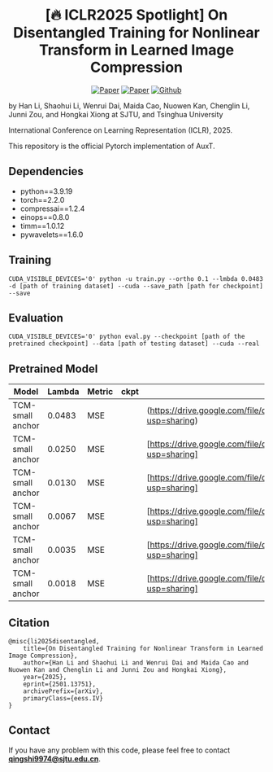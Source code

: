 <h1 align="center"> [🔥 ICLR2025 Spotlight] On Disentangled Training for Nonlinear Transform in Learned Image Compression </h1>

<p align="center">
    <a href="https://arxiv.org/abs/2501.13751"><img src="https://img.shields.io/badge/arXiv-2501.13751-b31b1b.svg" alt="Paper"></a>
    <a href="https://openreview.net/forum?id=U67J0QNtzo"><img src="https://img.shields.io/badge/OpenReview-ICLR'25-blue" alt="Paper"></a>
    <!-- <a href="https://proceedings.mlr.press/v235/hong24c.html"><img src="https://img.shields.io/badge/PRML-ICML'24-122267" alt="Paper"></a> -->
    <a href="https://github.com/qingshi9974/AuxT"><img src="https://img.shields.io/badge/Github-AuxT-brightgreen?logo=github" alt="Github"></a>
    <!-- <a href="https://iclr.cc/media/iclr-2023/Slides/11305.pdf"> <img src="https://img.shields.io/badge/Slides (5 min)-grey?&logo=MicrosoftPowerPoint&logoColor=white" alt="Slides"></a> -->
    <!-- <a href="https://icml.cc/media/PosterPDFs/ICML%202024/34979.png?t=1721291866.935779"> <img src="https://img.shields.io/badge/Poster-grey?logo=airplayvideo&logoColor=white" alt="Poster"></a> -->
</p>

by Han Li, Shaohui Li, Wenrui Dai, Maida Cao, Nuowen Kan, Chenglin Li, Junni Zou, and Hongkai Xiong at SJTU, and Tsinghua University

International Conference on Learning Representation (ICLR), 2025.

This repository is the official Pytorch implementation of AuxT.


## Dependencies
- python==3.9.19
- torch==2.2.0
- compressai==1.2.4
- einops==0.8.0
- timm==1.0.12
- pywavelets==1.6.0
## Training

``` 
CUDA_VISIBLE_DEVICES='0' python -u train.py --ortho 0.1 --lmbda 0.0483 -d [path of training dataset] --cuda --save_path [path for checkpoint] --save
```

## Evaluation
``` 
CUDA_VISIBLE_DEVICES='0' python eval.py --checkpoint [path of the pretrained checkpoint] --data [path of testing dataset] --cuda --real
```

## Pretrained Model


| Model |Lambda | Metric | ckpt | log | 
|-------|--------|--------|------|----|
|TCM-small anchor|0.0483   | MSE   |    |(https://drive.google.com/file/d/1NOlxyb_xs6b_rKVDAAiDH2CfJmLBySVS/view?usp=sharing) |
|TCM-small anchor |0.0250   | MSE   |   |[https://drive.google.com/file/d/1IQtTwTqRJu8gSkCe77gOMOQXhs_OTkbv/view?usp=sharing] |
|TCM-small anchor|0.0130   | MSE   |    |[https://drive.google.com/file/d/1r7ybguksq7ab1BCBhUATujGmHzBKC64L/view?usp=sharing] |
|TCM-small anchor|0.0067   | MSE   |    |[https://drive.google.com/file/d/1Xca6OFjfvdZgh2rLMneAbF8T8cZMZ-JA/view?usp=sharing] |
|TCM-small anchor|0.0035   | MSE   |  | [https://drive.google.com/file/d/1Oli33T365SLBlmI5TpM7EftgZXNf3X1y/view?usp=sharing]|
|TCM-small anchor|0.0018   | MSE   |   | [https://drive.google.com/file/d/1DAwg_RKpztwqKqN2CQo_wqZy_lzw-ssv/view?usp=sharing]|


## Citation
```
@misc{li2025disentangled,
    title={On Disentangled Training for Nonlinear Transform in Learned Image Compression},
    author={Han Li and Shaohui Li and Wenrui Dai and Maida Cao and Nuowen Kan and Chenglin Li and Junni Zou and Hongkai Xiong},
    year={2025},
    eprint={2501.13751},
    archivePrefix={arXiv},
    primaryClass={eess.IV}
}
```

## Contact
If you have any problem with this code, please feel free to contact **qingshi9974@sjtu.edu.cn**.